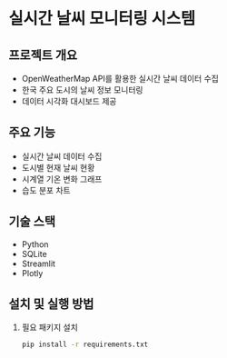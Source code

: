 # 실시간 날씨 모니터링 시스템

## 프로젝트 개요
- OpenWeatherMap API를 활용한 실시간 날씨 데이터 수집
- 한국 주요 도시의 날씨 정보 모니터링
- 데이터 시각화 대시보드 제공

## 주요 기능
- 실시간 날씨 데이터 수집
- 도시별 현재 날씨 현황
- 시계열 기온 변화 그래프
- 습도 분포 차트

## 기술 스택
- Python
- SQLite
- Streamlit
- Plotly

## 설치 및 실행 방법
1. 필요 패키지 설치
   ```bash
   pip install -r requirements.txt
